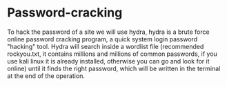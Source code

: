 # Password-cracking
To hack the password of a site we will use hydra,
hydra is a brute force online password cracking program, a quick system login
password "hacking" tool.
Hydra will search inside a wordlist file (recommended rockyou.txt, it contains
millions and millions of common passwords, if you use kali linux it is already
installed, otherwise you can go and look for it online) until it finds the right
password, which will be written in the terminal at the end of the operation.
